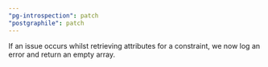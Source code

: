 ```yaml
---
"pg-introspection": patch
"postgraphile": patch
---
```


If an issue occurs whilst retrieving attributes for a constraint, we now log an
error and return an empty array.
